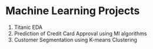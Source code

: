 # Machine Learning Projects
1. Titanic EDA
2. Prediction of Credit Card Approval using Ml algorithms
3. Customer Segmentation using K-means Clustering
